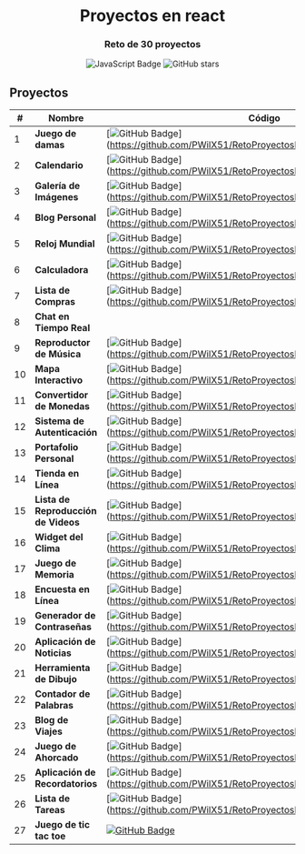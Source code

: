 <div align="center">
  <h1>Proyectos en react</h1>
  <h3>
    <strong>Reto de 30 proyectos</strong>
  </h3>
</div>

<p></p>

<div align="center">

![JavaScript Badge](https://img.shields.io/badge/JavaScript-F7DF1E?logo=javascript&logoColor=000&style=flat)
![GitHub stars](https://img.shields.io/github/stars/PWilX51/RetoProyectosReact)

</div>

## Proyectos
| # | Nombre | Código |
| --- | ---------------- | --------------- |
| 1 | **Juego de damas**| [![GitHub Badge](https://img.shields.io/badge/Código-181717?logo=github&logoColor=fff&style=flat-square)] (https://github.com/PWilX51/RetoProyectosReact/edit/main/README.md) | 
| 2 | **Calendario** | [![GitHub Badge](https://img.shields.io/badge/Código-181717?logo=github&logoColor=fff&style=flat-square)] (https://github.com/PWilX51/RetoProyectosReact/edit/main/README.md) |
| 3 | **Galería de Imágenes** | [![GitHub Badge](https://img.shields.io/badge/Código-181717?logo=github&logoColor=fff&style=flat-square)] (https://github.com/PWilX51/RetoProyectosReact/edit/main/README.md) |
| 4 | **Blog Personal** | [![GitHub Badge](https://img.shields.io/badge/Código-181717?logo=github&logoColor=fff&style=flat-square)] (https://github.com/PWilX51/RetoProyectosReact/edit/main/README.md) |
| 5 | **Reloj Mundial** | [![GitHub Badge](https://img.shields.io/badge/Código-181717?logo=github&logoColor=fff&style=flat-square)] (https://github.com/PWilX51/RetoProyectosReact/edit/main/README.md) |
| 6 | **Calculadora** | [![GitHub Badge](https://img.shields.io/badge/Código-181717?logo=github&logoColor=fff&style=flat-square)] (https://github.com/PWilX51/RetoProyectosReact/edit/main/README.md) |
| 7 | **Lista de Compras** | [![GitHub Badge](https://img.shields.io/badge/Código-181717?logo=github&logoColor=fff&style=flat-square)] (https://github.com/PWilX51/RetoProyectosReact/edit/main/README.md) |
| 8 | **Chat en Tiempo Real** | | [![GitHub Badge](https://img.shields.io/badge/Código-181717?logo=github&logoColor=fff&style=flat-square)] (https://github.com/PWilX51/RetoProyectosReact/edit/main/README.md) |
| 9 | **Reproductor de Música** | [![GitHub Badge](https://img.shields.io/badge/Código-181717?logo=github&logoColor=fff&style=flat-square)] (https://github.com/PWilX51/RetoProyectosReact/edit/main/README.md) |
| 10 | **Mapa Interactivo** | [![GitHub Badge](https://img.shields.io/badge/Código-181717?logo=github&logoColor=fff&style=flat-square)] (https://github.com/PWilX51/RetoProyectosReact/edit/main/README.md) |
| 11 | **Convertidor de Monedas** | [![GitHub Badge](https://img.shields.io/badge/Código-181717?logo=github&logoColor=fff&style=flat-square)] (https://github.com/PWilX51/RetoProyectosReact/edit/main/README.md) |
| 12 | **Sistema de Autenticación** | [![GitHub Badge](https://img.shields.io/badge/Código-181717?logo=github&logoColor=fff&style=flat-square)] (https://github.com/PWilX51/RetoProyectosReact/edit/main/README.md) |
| 13 | **Portafolio Personal** | [![GitHub Badge](https://img.shields.io/badge/Código-181717?logo=github&logoColor=fff&style=flat-square)] (https://github.com/PWilX51/RetoProyectosReact/edit/main/README.md) |
| 14 | **Tienda en Línea** | [![GitHub Badge](https://img.shields.io/badge/Código-181717?logo=github&logoColor=fff&style=flat-square)] (https://github.com/PWilX51/RetoProyectosReact/edit/main/README.md) |
| 15 | **Lista de Reproducción de Videos** | [![GitHub Badge](https://img.shields.io/badge/Código-181717?logo=github&logoColor=fff&style=flat-square)] (https://github.com/PWilX51/RetoProyectosReact/edit/main/README.md) |
| 16 | **Widget del Clima** | [![GitHub Badge](https://img.shields.io/badge/Código-181717?logo=github&logoColor=fff&style=flat-square)] (https://github.com/PWilX51/RetoProyectosReact/edit/main/README.md) |
| 17 | **Juego de Memoria** | [![GitHub Badge](https://img.shields.io/badge/Código-181717?logo=github&logoColor=fff&style=flat-square)] (https://github.com/PWilX51/RetoProyectosReact/edit/main/README.md) |
| 18 | **Encuesta en Línea** | [![GitHub Badge](https://img.shields.io/badge/Código-181717?logo=github&logoColor=fff&style=flat-square)] (https://github.com/PWilX51/RetoProyectosReact/edit/main/README.md) |
| 19 | **Generador de Contraseñas** | [![GitHub Badge](https://img.shields.io/badge/Código-181717?logo=github&logoColor=fff&style=flat-square)] (https://github.com/PWilX51/RetoProyectosReact/edit/main/README.md) |
| 20 | **Aplicación de Noticias** | [![GitHub Badge](https://img.shields.io/badge/Código-181717?logo=github&logoColor=fff&style=flat-square)] (https://github.com/PWilX51/RetoProyectosReact/edit/main/README.md) | 
| 21 | **Herramienta de Dibujo** | [![GitHub Badge](https://img.shields.io/badge/Código-181717?logo=github&logoColor=fff&style=flat-square)] (https://github.com/PWilX51/RetoProyectosReact/edit/main/README.md) |
| 22 | **Contador de Palabras** | [![GitHub Badge](https://img.shields.io/badge/Código-181717?logo=github&logoColor=fff&style=flat-square)] (https://github.com/PWilX51/RetoProyectosReact/edit/main/README.md) |
| 23 | **Blog de Viajes** | [![GitHub Badge](https://img.shields.io/badge/Código-181717?logo=github&logoColor=fff&style=flat-square)] (https://github.com/PWilX51/RetoProyectosReact/edit/main/README.md) |
| 24 | **Juego de Ahorcado** | [![GitHub Badge](https://img.shields.io/badge/Código-181717?logo=github&logoColor=fff&style=flat-square)] (https://github.com/PWilX51/RetoProyectosReact/edit/main/README.md) | [![GitHub Badge](https://img.shields.io/badge/Código-181717?logo=github&logoColor=fff&style=flat-square)] (https://github.com/PWilX51/RetoProyectosReact/edit/main/README.md) |
| 25 | **Aplicación de Recordatorios** | [![GitHub Badge](https://img.shields.io/badge/Código-181717?logo=github&logoColor=fff&style=flat-square)] (https://github.com/PWilX51/RetoProyectosReact/edit/main/README.md) |
| 26 | **Lista de Tareas** | [![GitHub Badge](https://img.shields.io/badge/Código-181717?logo=github&logoColor=fff&style=flat-square)] (https://github.com/PWilX51/RetoProyectosReact/edit/main/README.md) |
| 27 | **Juego de tic tac toe** | [![GitHub Badge](https://img.shields.io/badge/Código-181717?logo=github&logoColor=fff&style=flat-square)](https://github.com/PWilX51/RetoProyectosReact/edit/main/README.md) |
